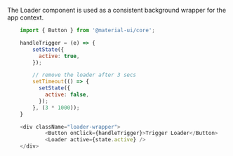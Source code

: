 The Loader component is used as a consistent background wrapper for the app context.

```js
	import { Button } from '@material-ui/core';

	handleTrigger = (e) => {
	    setState({
	      active: true,
	    });

	    // remove the loader after 3 secs
	    setTimeout(() => {
	      setState({
	        active: false,
	      });
	    }, (3 * 1000));
	}

	<div className="loader-wrapper">
			<Button onClick={handleTrigger}>Trigger Loader</Button>
			<Loader active={state.active} />
	</div>
```